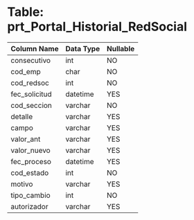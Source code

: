 # Table: prt_Portal_Historial_RedSocial

| Column Name | Data Type | Nullable |
|-------------|-----------|----------|
| consecutivo | int | NO |
| cod_emp | char | NO |
| cod_redsoc | int | NO |
| fec_solicitud | datetime | YES |
| cod_seccion | varchar | NO |
| detalle | varchar | YES |
| campo | varchar | YES |
| valor_ant | varchar | YES |
| valor_nuevo | varchar | YES |
| fec_proceso | datetime | YES |
| cod_estado | int | NO |
| motivo | varchar | YES |
| tipo_cambio | int | NO |
| autorizador | varchar | YES |
